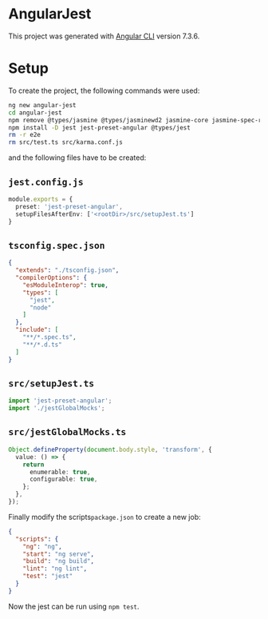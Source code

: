 # AngularJest

This project was generated with [Angular CLI](https://github.com/angular/angular-cli) version 7.3.6.

# Setup

To create the project, the following commands were used:

```bash
ng new angular-jest
cd angular-jest
npm remove @types/jasmine @types/jasminewd2 jasmine-core jasmine-spec-reporter karma karma-chrome-launcher karma-coverage-istanbul-reporter karma-jasmine karma-jasmine-html-reporter protractor
npm install -D jest jest-preset-angular @types/jest
rm -r e2e
rm src/test.ts src/karma.conf.js
```

and the following files have to be created:

## `jest.config.js`
```ts
module.exports = {
  preset: 'jest-preset-angular',
  setupFilesAfterEnv: ['<rootDir>/src/setupJest.ts']
}
```

## `tsconfig.spec.json`
```json
{
  "extends": "./tsconfig.json",
  "compilerOptions": {
    "esModuleInterop": true,
    "types": [
      "jest",
      "node"
    ]
  },
  "include": [
    "**/*.spec.ts",
    "**/*.d.ts"
  ]
}
```

## `src/setupJest.ts`
```ts
import 'jest-preset-angular';
import './jestGlobalMocks';
```

## `src/jestGlobalMocks.ts`
```ts
Object.defineProperty(document.body.style, 'transform', {
  value: () => {
    return 
      enumerable: true,
      configurable: true,
    };
  },
});
```

Finally modify the scripts`package.json` to create a new job:
```json
{
  "scripts": {
    "ng": "ng",
    "start": "ng serve",
    "build": "ng build",
    "lint": "ng lint",
    "test": "jest"
  }
}
```

Now the jest can be run using `npm test`.



